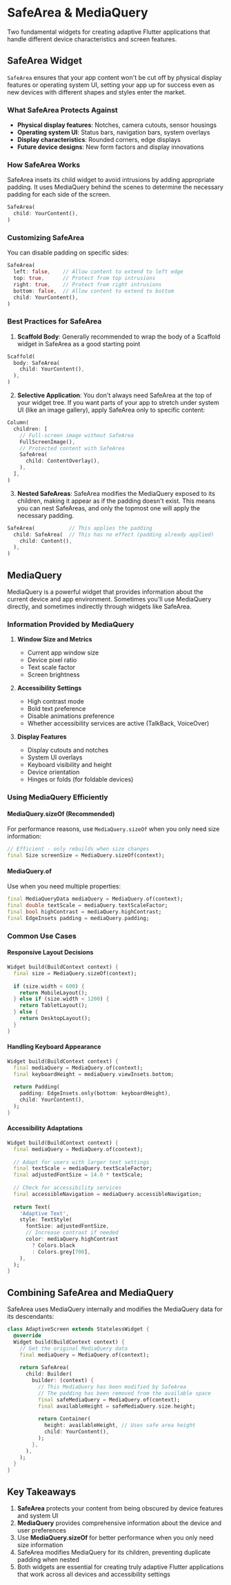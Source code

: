 # SafeArea & MediaQuery

Two fundamental widgets for creating adaptive Flutter applications that handle different device characteristics and screen features.

## SafeArea Widget

`SafeArea` ensures that your app content won't be cut off by physical display features or operating system UI, setting your app up for success even as new devices with different shapes and styles enter the market.

### What SafeArea Protects Against

- **Physical display features**: Notches, camera cutouts, sensor housings
- **Operating system UI**: Status bars, navigation bars, system overlays
- **Display characteristics**: Rounded corners, edge displays
- **Future device designs**: New form factors and display innovations

### How SafeArea Works

SafeArea insets its child widget to avoid intrusions by adding appropriate padding. It uses MediaQuery behind the scenes to determine the necessary padding for each side of the screen.

```dart
SafeArea(
  child: YourContent(),
)
```

### Customizing SafeArea

You can disable padding on specific sides:

```dart
SafeArea(
  left: false,    // Allow content to extend to left edge
  top: true,      // Protect from top intrusions
  right: true,    // Protect from right intrusions
  bottom: false,  // Allow content to extend to bottom
  child: YourContent(),
)
```

### Best Practices for SafeArea

1. **Scaffold Body**: Generally recommended to wrap the body of a Scaffold widget in SafeArea as a good starting point

```dart
Scaffold(
  body: SafeArea(
    child: YourContent(),
  ),
)
```

2. **Selective Application**: You don't always need SafeArea at the top of your widget tree. If you want parts of your app to stretch under system UI (like an image gallery), apply SafeArea only to specific content:

```dart
Column(
  children: [
    // Full-screen image without SafeArea
    FullScreenImage(),
    // Protected content with SafeArea
    SafeArea(
      child: ContentOverlay(),
    ),
  ],
)
```

3. **Nested SafeAreas**: SafeArea modifies the MediaQuery exposed to its children, making it appear as if the padding doesn't exist. This means you can nest SafeAreas, and only the topmost one will apply the necessary padding.

```dart
SafeArea(           // This applies the padding
  child: SafeArea(  // This has no effect (padding already applied)
    child: Content(),
  ),
)
```

## MediaQuery

MediaQuery is a powerful widget that provides information about the current device and app environment. Sometimes you'll use MediaQuery directly, and sometimes indirectly through widgets like SafeArea.

### Information Provided by MediaQuery

1. **Window Size and Metrics**
   - Current app window size
   - Device pixel ratio
   - Text scale factor
   - Screen brightness

2. **Accessibility Settings**
   - High contrast mode
   - Bold text preference
   - Disable animations preference
   - Whether accessibility services are active (TalkBack, VoiceOver)

3. **Display Features**
   - Display cutouts and notches
   - System UI overlays
   - Keyboard visibility and height
   - Device orientation
   - Hinges or folds (for foldable devices)

### Using MediaQuery Efficiently

#### MediaQuery.sizeOf (Recommended)

For performance reasons, use `MediaQuery.sizeOf` when you only need size information:

```dart
// Efficient - only rebuilds when size changes
final Size screenSize = MediaQuery.sizeOf(context);
```

#### MediaQuery.of

Use when you need multiple properties:

```dart
final MediaQueryData mediaQuery = MediaQuery.of(context);
final double textScale = mediaQuery.textScaleFactor;
final bool highContrast = mediaQuery.highContrast;
final EdgeInsets padding = mediaQuery.padding;
```

### Common Use Cases

#### Responsive Layout Decisions

```dart
Widget build(BuildContext context) {
  final size = MediaQuery.sizeOf(context);
  
  if (size.width < 600) {
    return MobileLayout();
  } else if (size.width < 1200) {
    return TabletLayout();
  } else {
    return DesktopLayout();
  }
}
```

#### Handling Keyboard Appearance

```dart
Widget build(BuildContext context) {
  final mediaQuery = MediaQuery.of(context);
  final keyboardHeight = mediaQuery.viewInsets.bottom;
  
  return Padding(
    padding: EdgeInsets.only(bottom: keyboardHeight),
    child: YourContent(),
  );
}
```

#### Accessibility Adaptations

```dart
Widget build(BuildContext context) {
  final mediaQuery = MediaQuery.of(context);
  
  // Adapt for users with larger text settings
  final textScale = mediaQuery.textScaleFactor;
  final adjustedFontSize = 14.0 * textScale;
  
  // Check for accessibility services
  final accessibleNavigation = mediaQuery.accessibleNavigation;
  
  return Text(
    'Adaptive Text',
    style: TextStyle(
      fontSize: adjustedFontSize,
      // Increase contrast if needed
      color: mediaQuery.highContrast 
        ? Colors.black 
        : Colors.grey[700],
    ),
  );
}
```

## Combining SafeArea and MediaQuery

SafeArea uses MediaQuery internally and modifies the MediaQuery data for its descendants:

```dart
class AdaptiveScreen extends StatelessWidget {
  @override
  Widget build(BuildContext context) {
    // Get the original MediaQuery data
    final mediaQuery = MediaQuery.of(context);
    
    return SafeArea(
      child: Builder(
        builder: (context) {
          // This MediaQuery has been modified by SafeArea
          // The padding has been removed from the available space
          final safeMediaQuery = MediaQuery.of(context);
          final availableHeight = safeMediaQuery.size.height;
          
          return Container(
            height: availableHeight, // Uses safe area height
            child: YourContent(),
          );
        },
      ),
    );
  }
}
```

## Key Takeaways

1. **SafeArea** protects your content from being obscured by device features and system UI
2. **MediaQuery** provides comprehensive information about the device and user preferences
3. Use **MediaQuery.sizeOf** for better performance when you only need size information
4. SafeArea modifies MediaQuery for its children, preventing duplicate padding when nested
5. Both widgets are essential for creating truly adaptive Flutter applications that work across all devices and accessibility settings